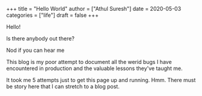 +++
title = "Hello World"
author = ["Athul Suresh"]
date = 2020-05-03
categories = ["life"]
draft = false
+++

Hello!

Is there anybody out there?

Nod if you can hear me

This blog is my poor attempt to document all the werid bugs I have encountered in production and the valuable lessons they've taught me.

It took me 5 attempts just to get this page up and running. Hmm. There must be story here that I can stretch to a blog post.
